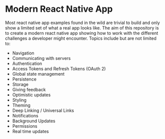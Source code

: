 # Modern React Native App

Most react native app examples found in the wild are trivial to build and only show a limited set of what a real app looks like. The aim of this repository is to create a modern react native app showing how to work with the different challenges a developer might encounter. Topics include but are not limited to: 

- Navigation
- Communicating with servers
- Authentication
- Access Tokens and Refresh Tokens (OAuth 2)
- Global state management
- Persistence
- Storage
- Giving feedback
- Optimistic updates
- Styling
- Theming
- Deep Linking / Universal Links
- Notifications
- Background Updates
- Permissions
- Real time updates

